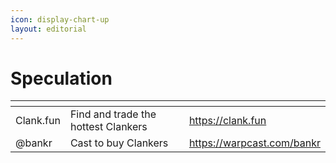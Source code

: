 ```yaml
---
icon: display-chart-up
layout: editorial
---
```


# Speculation



<table data-header-hidden data-full-width="true"><thead><tr><th></th><th></th><th></th></tr></thead><tbody><tr><td>Clank.fun</td><td>Find and trade the hottest Clankers</td><td><a href="https://clank.fun/">https://clank.fun</a></td></tr><tr><td>@bankr</td><td>Cast to buy Clankers</td><td><a href="https://warpcast.com/bankr">https://warpcast.com/bankr</a></td></tr></tbody></table>
